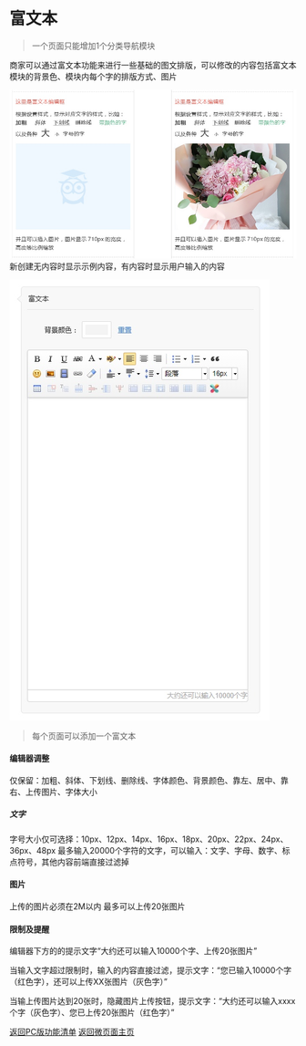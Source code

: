 # 富文本
> 一个页面只能增加1个分类导航模块

商家可以通过富文本功能来进行一些基础的图文排版，可以修改的内容包括富文本模块的背景色、模块内每个字的排版方式、图片

![](media/15365591582509/15365594751490.jpg)
新创建无内容时显示示例内容，有内容时显示用户输入的内容

![](media/15365591582509/15365593484490.jpg)
> 每个页面可以添加一个富文本

#### 编辑器调整
仅保留：加粗、斜体、下划线、删除线、字体颜色、背景颜色、靠左、居中、靠右、上传图片、字体大小

##### 文字
字号大小仅可选择：10px、12px、14px、16px、18px、20px、22px、24px、36px、48px
最多输入20000个字符的文字，可以输入：文字、字母、数字、标点符号，其他内容前端直接过滤掉

#### 图片
上传的图片必须在2M以内
最多可以上传20张图片

#### 限制及提醒
编辑器下方的的提示文字“大约还可以输入10000个字、上传20张图片”

当输入文字超过限制时，输入的内容直接过滤，提示文字：“您已输入10000个字（红色字），还可以上传XX张图片（灰色字）”

当输上传图片达到20张时，隐藏图片上传按钮，提示文字：“大约还可以输入xxxx个字（灰色字）、您已上传20张图片（红色字）”

[ 返回PC版功能清单](mweblib://15365566054481)
[ 返回微页面主页](mweblib://15364825519106)